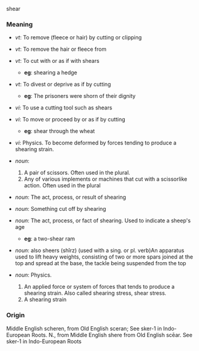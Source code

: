 shear
### Meaning
+ _vt_: To remove (fleece or hair) by cutting or clipping
+ _vt_: To remove the hair or fleece from
+ _vt_: To cut with or as if with shears
    + __eg__: shearing a hedge
+ _vt_: To divest or deprive as if by cutting
    + __eg__: The prisoners were shorn of their dignity
+ _vi_: To use a cutting tool such as shears
+ _vi_: To move or proceed by or as if by cutting
    + __eg__: shear through the wheat
+ _vi_: Physics. To become deformed by forces tending to produce a shearing strain.

+ _noun_:
   1. A pair of scissors. Often used in the plural.
   2. Any of various implements or machines that cut with a scissorlike action. Often used in the plural
+ _noun_: The act, process, or result of shearing
+ _noun_: Something cut off by shearing
+ _noun_: The act, process, or fact of shearing. Used to indicate a sheep's age
    + __eg__: a two-shear ram
+ _noun_: also sheers (shîrz) (used with a sing. or pl. verb)An apparatus used to lift heavy weights, consisting of two or more spars joined at the top and spread at the base, the tackle being suspended from the top
+ _noun_: Physics.
   1. An applied force or system of forces that tends to produce a shearing strain. Also called shearing stress, shear stress.
   2. A shearing strain

### Origin

Middle English scheren, from Old English sceran; See sker-1 in Indo-European Roots. N., from Middle English shere from Old English scēar. See sker-1 in Indo-European Roots
